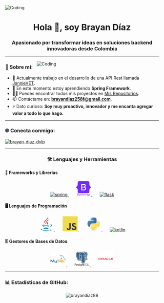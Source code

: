 <img alt="Coding" width="100%" height="220px" src="https://beingfa.com/wp-content/uploads/2014/10/coding-banner.jpg">

<h1 align="center">Hola 👋, soy Brayan Díaz</h1>
<h3 align="center">Apasionado por transformar ideas en soluciones backend innovadoras desde Colombia</h3>

---

<img align="right" alt="Coding" width="400" src="https://i.pinimg.com/originals/cd/59/d6/cd59d626dc86397fe45080e6e9c7027d.gif">

### 🌟 Sobre mí:
- 🔭 Actualmente trabajo en el desarrollo de una API Rest llamada [JannieVET](https://github.com/BrayanDiaz89/API-Rest_JannieVet).
- 🌱 En este momento estoy aprendiendo **Spring Framework**.
- 👨‍💻 Puedes encontrar todos mis proyectos en [Mis Repositorios](https://github.com/BrayanDiaz89?tab=repositories).
- 📫 Contáctame en: **brayandiaz258f@gmail.com**.
- ⚡ Dato curioso: **Soy muy proactivo, innovador y me encanta agregar valor a todo lo que hago.**

---

### 🌐 Conecta conmigo:
<p align="left">
  <a href="https://linkedin.com/in/brayan-diaz-dvlp" target="blank">
    <img align="center" src="https://raw.githubusercontent.com/rahuldkjain/github-profile-readme-generator/master/src/images/icons/Social/linked-in-alt.svg" alt="brayan-diaz-dvlp" height="30" width="40" />
  </a>
</p>

---

<h3 align="center">🛠️ Lenguajes y Herramientas</h3>

#### 🌟 Frameworks y Librerías
<p align="center">
  <a href="https://spring.io/" target="_blank" rel="noreferrer">
    <img src="https://www.vectorlogo.zone/logos/springio/springio-icon.svg" alt="spring" width="50" height="50" />
  </a>
  &nbsp;&nbsp;&nbsp;&nbsp;&nbsp;
  <a href="https://getbootstrap.com" target="_blank" rel="noreferrer">
    <img src="https://raw.githubusercontent.com/devicons/devicon/master/icons/bootstrap/bootstrap-plain-wordmark.svg" alt="bootstrap" width="50" height="50" />
  </a>
  &nbsp;&nbsp;&nbsp;&nbsp;&nbsp;
  <a href="https://flask.palletsprojects.com/" target="_blank" rel="noreferrer">
    <img src="https://upload.wikimedia.org/wikipedia/commons/3/3c/Flask_logo.svg" alt="flask" width="50" height="50" />
  </a>
</p>

#### 🖥️ Lenguajes de Programación
<p align="center">
  <a href="https://www.java.com" target="_blank" rel="noreferrer">
    <img src="https://raw.githubusercontent.com/devicons/devicon/master/icons/java/java-original.svg" alt="java" width="50" height="50" />
  </a>
  &nbsp;&nbsp;&nbsp;&nbsp;&nbsp;
  <a href="https://developer.mozilla.org/en-US/docs/Web/JavaScript" target="_blank" rel="noreferrer">
    <img src="https://raw.githubusercontent.com/devicons/devicon/master/icons/javascript/javascript-original.svg" alt="javascript" width="50" height="50" />
  </a>
  &nbsp;&nbsp;&nbsp;&nbsp;&nbsp;
  <a href="https://www.python.org" target="_blank" rel="noreferrer">
    <img src="https://raw.githubusercontent.com/devicons/devicon/master/icons/python/python-original.svg" alt="python" width="50" height="50" />
  </a>
  &nbsp;&nbsp;&nbsp;&nbsp;&nbsp;
  <a href="https://kotlinlang.org" target="_blank" rel="noreferrer">
    <img src="https://www.vectorlogo.zone/logos/kotlinlang/kotlinlang-icon.svg" alt="kotlin" width="50" height="50" />
  </a>
</p>

#### 🗄️ Gestores de Bases de Datos
<p align="center">
  <a href="https://www.mysql.com/" target="_blank" rel="noreferrer">
    <img src="https://raw.githubusercontent.com/devicons/devicon/master/icons/mysql/mysql-original-wordmark.svg" alt="mysql" width="50" height="50" />
  </a>
  &nbsp;&nbsp;&nbsp;&nbsp;&nbsp;
  <a href="https://www.postgresql.org" target="_blank" rel="noreferrer">
    <img src="https://raw.githubusercontent.com/devicons/devicon/master/icons/postgresql/postgresql-original-wordmark.svg" alt="postgresql" width="50" height="50" />
  </a>
  &nbsp;&nbsp;&nbsp;&nbsp;&nbsp;
  <a href="https://www.oracle.com/" target="_blank" rel="noreferrer">
    <img src="https://raw.githubusercontent.com/devicons/devicon/master/icons/oracle/oracle-original.svg" alt="oracle" width="50" height="50" />
  </a>
</p>

---

### 📊 Estadísticas de GitHub:
<p align="center">
  <img align="center" src="https://github-readme-stats.vercel.app/api?username=brayandiaz89&show_icons=true&locale=en" alt="brayandiaz89" />
</p>


